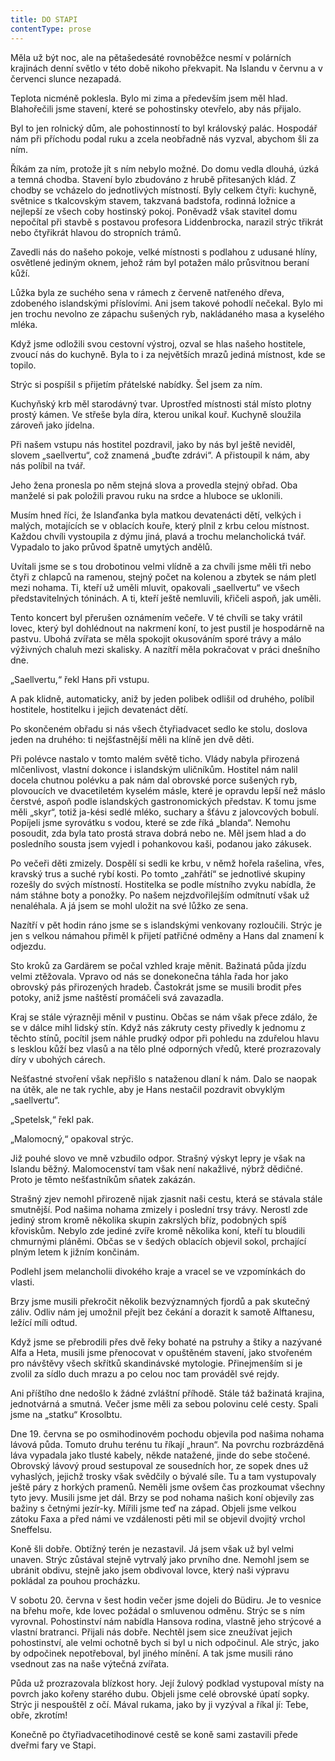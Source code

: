 ```yaml
---
title: DO STAPI
contentType: prose
---
```


Měla už být noc, ale na pětašedesáté rovnoběžce nesmí v polárních krajinách denní světlo v této době nikoho překvapit. Na Islandu v červnu a v červenci slunce nezapadá.

Teplota nicméně poklesla. Bylo mi zima a především jsem měl hlad. Blahořečili jsme stavení, které se pohostinsky otevřelo, aby nás přijalo.

Byl to jen rolnický dům, ale pohostinností to byl královský palác. Hospodář nám při příchodu podal ruku a zcela neobřadně nás vyzval, abychom šli za ním.

Říkám za ním, protože jít s ním nebylo možné. Do domu vedla dlouhá, úzká a temná chodba. Stavení bylo zbudováno z hrubě přitesaných klád. Z chodby se vcházelo do jednotlivých místností. Byly celkem čtyři: kuchyně, světnice s tkalcovským stavem, takzvaná badstofa, rodinná ložnice a nejlepší ze všech coby hostinský pokoj. Poněvadž však stavitel domu nepočítal při stavbě s postavou profesora Liddenbrocka, narazil strýc třikrát nebo čtyřikrát hlavou do stropních trámů.

Zavedli nás do našeho pokoje, velké místnosti s podlahou z udusané hlíny, osvětlené jediným oknem, jehož rám byl potažen málo průsvitnou beraní kůží.

Lůžka byla ze suchého sena v rámech z červeně natřeného dřeva, zdobeného islandskými příslovími. Ani jsem takové pohodlí nečekal. Bylo mi jen trochu nevolno ze zápachu sušených ryb, nakládaného masa a kyselého mléka.

Když jsme odložili svou cestovní výstroj, ozval se hlas našeho hostitele, zvoucí nás do kuchyně. Byla to i za největších mrazů jediná místnost, kde se topilo.

Strýc si pospíšil s přijetím přátelské nabídky. Šel jsem za ním.

Kuchyňský krb měl starodávný tvar. Uprostřed místnosti stál místo plotny prostý kámen. Ve střeše byla díra, kterou unikal kouř. Kuchyně sloužila zároveň jako jídelna.

Při našem vstupu nás hostitel pozdravil, jako by nás byl ještě neviděl, slovem „saellvertu“, což znamená „buďte zdrávi“. A přistoupil k nám, aby nás políbil na tvář.

Jeho žena pronesla po něm stejná slova a provedla stejný obřad. Oba manželé si pak položili pravou ruku na srdce a hluboce se uklonili.

Musím hned říci, že Islanďanka byla matkou devatenácti dětí, velkých i malých, motajících se v oblacích kouře, který plnil z krbu celou místnost. Každou chvíli vystoupila z dýmu jiná, plavá a trochu melancholická tvář. Vypadalo to jako průvod špatně umytých andělů.

Uvítali jsme se s tou drobotinou velmi vlídně a za chvíli jsme měli tři nebo čtyři z chlapců na ramenou, stejný počet na kolenou a zbytek se nám pletl mezi nohama. Ti, kteří už uměli mluvit, opakovali „saellvertu“ ve všech představitelných tóninách. A ti, kteří ještě nemluvili, křičeli aspoň, jak uměli.

Tento koncert byl přerušen oznámením večeře. V té chvíli se taky vrátil lovec, který byl dohlédnout na nakrmení koní, to jest pustil je hospodárně na pastvu. Ubohá zvířata se měla spokojit okusováním sporé trávy a málo výživných chaluh mezi skalisky. A nazítří měla pokračovat v práci dnešního dne.

„Saellvertu,“ řekl Hans při vstupu.

A pak klidně, automaticky, aniž by jeden polibek odlišil od druhého, políbil hostitele, hostitelku i jejich devatenáct dětí.

Po skončeném obřadu si nás všech čtyřiadvacet sedlo ke stolu, doslova jeden na druhého: ti nejšťastnější měli na klíně jen dvě děti.

Při polévce nastalo v tomto malém světě ticho. Vlády nabyla přirozená mlčenlivost, vlastní dokonce i islandským uličníkům. Hostitel nám nalil docela chutnou polévku a pak nám dal obrovské porce sušených ryb, plovoucích ve dvacetiletém kyselém másle, které je opravdu lepší než máslo čerstvé, aspoň podle islandských gastronomických představ. K tomu jsme měli „skyr“, totiž ja-kési sedlé mléko, suchary a šťávu z jalovcových bobulí. Popíjeli jsme syrovátku s vodou, které se zde říká „blanda“. Nemohu posoudit, zda byla tato prostá strava dobrá nebo ne. Měl jsem hlad a do posledního sousta jsem vyjedl i pohankovou kaši, podanou jako zákusek.

Po večeři děti zmizely. Dospělí si sedli ke krbu, v němž hořela rašelina, vřes, kravský trus a suché rybí kosti. Po tomto „zahřátí“ se jednotlivé skupiny rozešly do svých místností. Hostitelka se podle místního zvyku nabídla, že nám stáhne boty a ponožky. Po našem nejzdvořilejším odmítnutí však už nenaléhala. A já jsem se mohl uložit na své lůžko ze sena.

Nazítří v pět hodin ráno jsme se s islandskými venkovany rozloučili. Strýc je jen s velkou námahou přiměl k přijetí patřičné odměny a Hans dal znamení k odjezdu.

Sto kroků za Gardärem se počal vzhled kraje měnit. Bažinatá půda jízdu velmi ztěžovala. Vpravo od nás se donekonečna táhla řada hor jako obrovský pás přirozených hradeb. Častokrát jsme se musili brodit přes potoky, aniž jsme naštěstí promáčeli svá zavazadla.

Kraj se stále výrazněji měnil v pustinu. Občas se nám však přece zdálo, že se v dálce mihl lidský stín. Když nás zákruty cesty přivedly k jednomu z těchto stínů, pocítil jsem náhle prudký odpor při pohledu na zduřelou hlavu s lesklou kůží bez vlasů a na tělo plné odporných vředů, které prozrazovaly díry v ubohých cárech.

Nešťastné stvoření však nepřišlo s nataženou dlaní k nám. Dalo se naopak na útěk, ale ne tak rychle, aby je Hans nestačil pozdravit obvyklým „saellvertu“.

„Spetelsk,“ řekl pak.

„Malomocný,“ opakoval strýc.

Již pouhé slovo ve mně vzbudilo odpor. Strašný výskyt lepry je však na Islandu běžný. Malomocenství tam však není nakažlivé, nýbrž dědičné. Proto je těmto nešťastníkům sňatek zakázán.

Strašný zjev nemohl přirozeně nijak zjasnit naši cestu, která se stávala stále smutnější. Pod našima nohama zmizely i poslední trsy trávy. Nerostl zde jediný strom kromě několika skupin zakrslých bříz, podobných spíš křoviskům. Nebylo zde jediné zvíře kromě několika koní, kteří tu bloudili chmurnými pláněmi. Občas se v šedých oblacích objevil sokol, prchající plným letem k jižním končinám.

Podlehl jsem melancholii divokého kraje a vracel se ve vzpomínkách do vlasti.

Brzy jsme musili překročit několik bezvýznamných fjordů a pak skutečný záliv. Odliv nám jej umožnil přejít bez čekání a dorazit k samotě Alftanesu, ležící míli odtud.

Když jsme se přebrodili přes dvě řeky bohaté na pstruhy a štiky a nazývané Alfa a Heta, musili jsme přenocovat v opuštěném stavení, jako stvořeném pro návštěvy všech skřítků skandinávské mytologie. Přinejmenším si je zvolil za sídlo duch mrazu a po celou noc tam prováděl své rejdy.

Ani příštího dne nedošlo k žádné zvláštní příhodě. Stále táž bažinatá krajina, jednotvárná a smutná. Večer jsme měli za sebou polovinu celé cesty. Spali jsme na „statku“ Krosolbtu.

Dne 19. června se po osmihodinovém pochodu objevila pod našima nohama lávová půda. Tomuto druhu terénu tu říkají „hraun“. Na povrchu rozbrázděná láva vypadala jako tlusté kabely, někde natažené, jinde do sebe stočené. Obrovský lávový proud sestupoval ze sousedních hor, ze sopek dnes už vyhaslých, jejichž trosky však svědčily o bývalé síle. Tu a tam vystupovaly ještě páry z horkých pramenů. Neměli jsme ovšem čas prozkoumat všechny tyto jevy. Musili jsme jet dál. Brzy se pod nohama našich koní objevily zas bažiny s četnými jezír-ky. Mířili jsme teď na západ. Objeli jsme velkou zátoku Faxa a před námi ve vzdálenosti pěti mil se objevil dvojitý vrchol Sneffelsu.

Koně šli dobře. Obtížný terén je nezastavil. Já jsem však už byl velmi unaven. Strýc zůstával stejně vytrvalý jako prvního dne. Nemohl jsem se ubránit obdivu, stejně jako jsem obdivoval lovce, který naši výpravu pokládal za pouhou procházku.

V sobotu 20. června v šest hodin večer jsme dojeli do Büdiru. Je to vesnice na břehu moře, kde lovec požádal o smluvenou odměnu. Strýc se s ním vyrovnal. Pohostinství nám nabídla Hansova rodina, vlastně jeho strýcové a vlastní bratranci. Přijali nás dobře. Nechtěl jsem sice zneužívat jejich pohostinství, ale velmi ochotně bych si byl u nich odpočinul. Ale strýc, jako by odpočinek nepotřeboval, byl jiného mínění. A tak jsme musili ráno vsednout zas na naše výtečná zvířata.

Půda už prozrazovala blízkost hory. Její žulový podklad vystupoval místy na povrch jako kořeny starého dubu. Objeli jsme celé obrovské úpatí sopky. Strýc ji nespouštěl z očí. Mával rukama, jako by ji vyzýval a říkal jí: Tebe, obře, zkrotím!

Konečně po čtyřiadvacetihodinové cestě se koně sami zastavili přede dveřmi fary ve Stapi.
